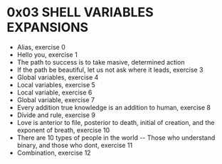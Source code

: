 # 0x03 SHELL VARIABLES EXPANSIONS
* Alias, exercise 0
* Hello you, exercise 1
* The path to success is to take masive, determined action
* If the path be beautiful, let us not ask where it leads, exercise 3
* Global variables, exercise 4
* Local variables, exercise 5
* Local variable, exercise 6
* Global variable, exercise 7
* Every addition true knowledge is an addition to human, exercise 8
* Divide and rule, exercise 9
* Love is anterior to file, posterior to death, initial of creation, and the exponent of breath, exercise 10
* There are 10 types of people in the world -- Those who understand binary, and those who dont, exercise 11
* Combination, exercise 12